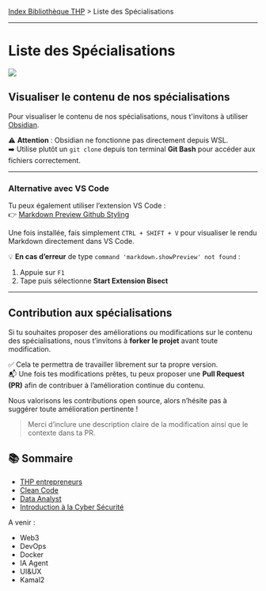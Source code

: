[Index Bibliothèque THP](https://github.com/TheHackingProject/bibliotheque-THP/wiki) > Liste des Spécialisations

___

# Liste des Spécialisations

![](https://picsum.photos/1024/400)

## Visualiser le contenu de nos spécialisations

Pour visualiser le contenu de nos spécialisations, nous t'invitons à utiliser [Obsidian](https://obsidian.md/).

⚠️ **Attention** : Obsidian ne fonctionne pas directement depuis WSL.  
➡️ Utilise plutôt un `git clone` depuis ton terminal **Git Bash** pour accéder aux fichiers correctement.

---

### Alternative avec VS Code

Tu peux également utiliser l’extension VS Code :  
👉 [Markdown Preview Github Styling](https://marketplace.visualstudio.com/items?itemName=bierner.markdown-preview-github-styles)

Une fois installée, fais simplement `CTRL + SHIFT + V` pour visualiser le rendu Markdown directement dans VS Code.

💡 **En cas d’erreur** de type `command 'markdown.showPreview' not found` :
1. Appuie sur `F1`
2. Tape puis sélectionne **Start Extension Bisect**

---

## Contribution aux spécialisations

Si tu souhaites proposer des améliorations ou modifications sur le contenu des spécialisations, nous t’invitons à **forker le projet** avant toute modification.

✅ Cela te permettra de travailler librement sur ta propre version.  
📬 Une fois tes modifications prêtes, tu peux proposer une **Pull Request (PR)** afin de contribuer à l’amélioration continue du contenu.

Nous valorisons les contributions open source, alors n’hésite pas à suggérer toute amélioration pertinente !

> Merci d’inclure une description claire de la modification ainsi que le contexte dans ta PR.


## 📚 Sommaire

- [THP entrepreneurs](https://github.com/TheHackingProject/thp-entrepreneurs)
- [Clean Code](https://github.com/TheHackingProject/course-clean-code)
- [Data Analyst](https://github.com/TheHackingProject/data-analyst)
- [Introduction à la Cyber Sécurité](https://github.com/TheHackingProject/cyber-security-introduction)


A venir :

- Web3
- DevOps
- Docker
- IA Agent
- UI&UX
- Kamal2